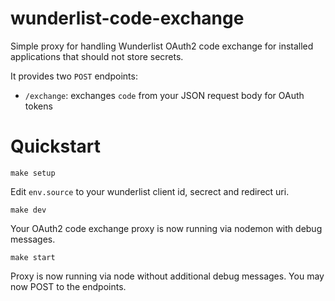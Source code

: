 # wunderlist-code-exchange
Simple proxy for handling Wunderlist OAuth2 code exchange for installed applications that should not store secrets.

It provides two `POST` endpoints:
- `/exchange`: exchanges `code` from your JSON request body for OAuth tokens

# Quickstart

    make setup

Edit `env.source` to your wunderlist client id, secrect and redirect uri.

    make dev

Your OAuth2 code exchange proxy is now running via nodemon with debug messages.

    make start

Proxy is now running via node without additional debug messages.  You may now POST to the endpoints.
